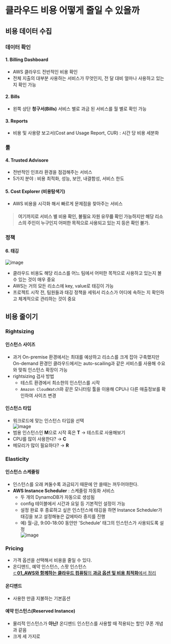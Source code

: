 # 클라우드 비용 어떻게 줄일 수 있을까
## 비용 데이터 수집
### 데이터 확인
#### 1. Billing Dashboard
- AWS 클라우드 전반적인 비용 확인
- 전체 지출의 대부분 사용하는 서비스가 무엇인지, 전 달 대비 얼마나 사용하고 있는지 확인 가능
#### 2. Bills
- 왼쪽 상단 **청구서(Bills)** 서비스 별로 과금 된 서비스를 월 별로 확인 가능
#### 3. Reports
- 비용 및 사용량 보고서(Cost and Usage Report, CUR) : 시간 당 비용 세분화

### 툴
#### 4. Trusted Advisore
- 전반적인 인프라 환경을 점검해주는 서비스
- 5가지 분야 : 비용 최적화, 성능, 보안, 내결함성, 서비스 한도

#### 5. Cost Explorer (비용탐색기)
- AWS 비용을 시각화 해서 빠르게 문제점을 찾아주는 서비스

> #### 여기까지로 서비스 별 비용 확인, 불필요 자원 유무를 확인 가능하지만 해당 리소스의 주인이 누구인지 어떠한 목적으로 사용되고 있는 지 등은 확인 불가.

### 정책
#### 6. 태깅
![image](https://user-images.githubusercontent.com/79209568/166418746-f8c666bf-5379-4265-b02c-0855c24541d1.png)
- 클라우드 비용도 해당 리소스를 어느 팀에서 어떠한 목적으로 사용하고 있는지 볼 수 있는 것이 매우 중요
- AWS는 거의 모든 리소스에 key, value로 태깅이 가능
- 프로젝트 시작 전, 팀원들과 태깅 정책을 세워서 리소스가 어디에 속하는 지 확인하고 체계적으로 관리하는 것이 중요

## 비용 줄이기
### Rightsizing
#### 인스턴스 사이즈
- 과거 On-premise 환경에서는 최대를 예상하고 리소스를 크게 잡아 구축했지만 On-demand 환경인 클라우드에서는 auto-scailing과 같은 서비스를 사용해 수요와 맞춰 인스턴스 확장이 가능
- rightsizing 검사 방법
  - 테스트 환경에서 최소한의 인스턴스를 시작
  - `Amazon CloudWatch`와 같은 모니터링 툴을 이용해 CPU나 다른 매출정보를 확인하여 사이즈 변경
#### 인스턴스 타입
- 워크로드에 맞는 인스턴스 타입을 선택  
![image](https://user-images.githubusercontent.com/79209568/166421070-c5ad4023-a60c-4c15-8c32-0396a4e0a913.png)  
- 범용 인스턴스인 **M**으로 시작 혹은 **T** → 테스트로 사용해보기
- CPU를 많이 사용한다? → **C**
- 메모리가 많이 필요하다? → **R**

### Elasticity
#### 인스턴스 스케줄링
- 인스턴스를 오래 켜둘수록 과금되기 때문에 안 쓸때는 꺼두어야한다.
- **AWS Instance Scheduler** : 스케줄링 자동화 서비스
  - 두 개의 DynamoDB가 자동으로 생성됨
  - config 테이블에서 시간과 요일 등 기본적인 설정이 가능
  - 설정 완료 후 종료하고 싶은 인스턴스에 태깅을 하면 Instance Scheduler가 태깅을 보고 설정해놓은 값에따라 중지를 진행
  - 예) 월-금, 9:00-18:00 동안만 'Schedule' 태그의 인스턴스가 사용되도록 설정  
    ![image](https://user-images.githubusercontent.com/79209568/166422357-2d14c4c4-0168-4986-acb9-6e9bc2391cab.png)  
 
### Pricing
- 가격 옵션을 선택해서 비용을 줄일 수 있다.
- 온디맨드, 예약 인스턴스, 스팟 인스턴스  
[ㄷ**01_AWS와 함께하는 클라우드 컴퓨팅**의 **과금 옵션 및 비용 최적화**에서 정리](https://github.com/Clary0122/AWS/blob/main/AWS%20Builders%20100/01_AWS%EC%99%80%20%ED%95%A8%EA%BB%98%ED%95%98%EB%8A%94%20%ED%81%B4%EB%9D%BC%EC%9A%B0%EB%93%9C%20%EC%BB%B4%ED%93%A8%ED%8C%85.md#amazon-ec2)

#### 온디맨드
- 사용한 만큼 지불하는 기본옵션
#### 예약 인스턴스(Reserved Instance)
- 물리적 인스턴스가 **아닌!** 온디맨드 인스턴스를 사용할 때 적용되는 할인 쿠폰 개념과 같음
- 크게 세 가지로 











